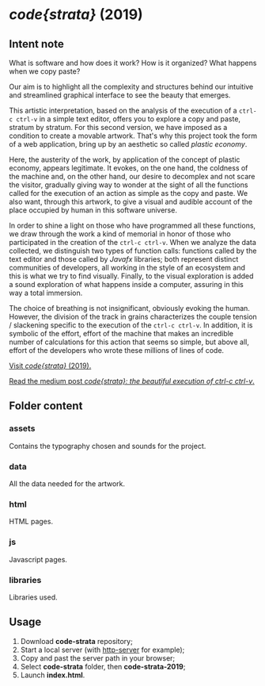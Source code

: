 # *code{strata}* (2019)

## Intent note

What is software and how does it work? How is it organized? What happens when we copy paste?

Our aim is to highlight all the complexity and structures behind our intuitive and streamlined graphical interface to see the beauty that emerges.

This artistic interpretation, based on the analysis of the execution of a ```ctrl-c ctrl-v``` in a simple text editor, offers you to explore a copy and paste, stratum by stratum.
For this second version, we have imposed as a condition to create a movable artwork. That's why this project took the form of a web application, bring up by an aesthetic so called *plastic economy*.

Here, the austerity of the work, by application of the concept of plastic economy, appears legitimate. It evokes, on the one hand, the coldness of the machine and, on the other hand, our desire to decomplex and not scare the visitor, gradually giving way to wonder at the sight of all the functions called for the execution of an action as simple as the copy and paste. We also want, through this artwork, to give a visual and audible account of the place occupied by human in this software universe.

In order to shine a light on those who have programmed all these functions, we draw through the work a kind of memorial in honor of those who participated in the creation of the ```ctrl-c ctrl-v```. When we analyze the data collected, we distinguish two types of function calls: functions called by the text editor and those called by *Javafx* libraries; both represent distinct communities of developers, all working in the style of an ecosystem and this is what we try to find visually. Finally, to the visual exploration is added a sound exploration of what happens inside a computer, assuring in this way a total immersion.

The choice of breathing is not insignificant, obviously evoking the human. However, the division of the track in grains characterizes the couple tension / slackening specific to the execution of the ```ctrl-c ctrl-v```. In addition, it is symbolic of the effort, effort of the machine that makes an incredible number of calculations for this action that seems so simple, but above all, effort of the developers who wrote these millions of lines of code.

[Visit *code{strata}* (2019).](https://castor-software.github.io/code-strata/code-strata-2019/index.html)

[Read the medium post *code{strata}: the beautiful execution of ctrl-c ctrl-v*.](https://medium.com/@almyre/code-strata-the-beautiful-execution-of-ctrl-c-ctrl-v-4c4bebbc409?sk=f275371d1229746c9371b4a0345f6adb)

## Folder content

### assets

Contains the typography chosen and sounds for the project.

### data

All the data needed for the artwork. 

### html

HTML pages.

### js

Javascript pages.

### libraries

Libraries used.

## Usage

1. Download **code-strata** repository;
2. Start a local server (with [http-server](https://www.npmjs.com/package/http-server) for example);
3. Copy and past the server path in your browser;
4. Select **code-strata** folder, then **code-strata-2019**;
5. Launch **index.html**.